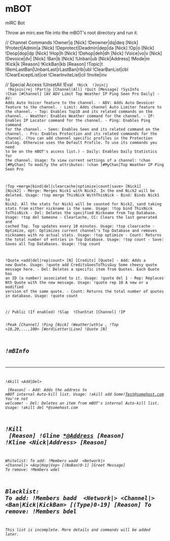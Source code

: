 # mBOT
mIRC Bot

Throw an mirc.exe file into the mBOT's root directory and run it.


// Channel Commands
!Owner|q [Nick]
!Deowner|dq|deq [Nick]
!Protect|Admin|a [Nick]
!Deprotect|Deadmin|dep|da [Nick]
!Op|o [Nick]
!Deop|dop|dp [Nick]
!Hop|h [Nick]
!Dehop|deh|dh [Nick]
!Voice|vo|v [Nick]
!Devoice|dv| [Nick]
!Ban|b [Nick]
!Unban|ub [Nick|Address]
!Mode|m <Modes>
!Kick|k <Nick> [Reason]
!KickBan|kb <Nick> [Reason]
!Topic|t <Topic>
!RemLastBan|UnbanLast|rLastBan|rlb|ubl
!ClearBanList|cbl
!ClearExceptList|cel
!ClearInviteList|cil
!Invite|inv <Nick>


// Special Access
!UnsetAll
!Eval <Code>
!Nick <Nick>
!Join|j <Channel>
!Rejoin|rej
!Part|p [Channel|All]
!Quit [Message]
!SysInfo
!Chan [#Channel] [AV ADV Limit Top Weather IP Ping Seen Pro Daily]
	- AV: Adds Auto Voicer feature to the channel.
	- ADV: Adds Auto Devoicer feature to the channel.
	- Limit: Adds channel Auto Limiter feature to the channel.
	- Top: Enables Top10 and its related commands on the channel.
	- Weather: Enables Weather command for the channel.
	- IP: Enables IP Locator command for the channel.
	- Ping: Enables Ping command for the channel.
	- Seen: Enables Seen and its related command on the channel.
	- Pro: Enables Protection and its related commands for the channel.
		(You can add channel specific profiles in the Protection dialog.
		Otherwise uses the Default Profile. To use its commands you need
		to be on the mBOT's access list.) 
	- Daily: Enables Daily Statistics for the channel.
Usage:
To view current settings of a channel:	!chan [#MyChan]
To modify the attributes:		!chan [#MyChan]Top Weather IP Ping Seen Pro


!Top <merge|bind|del|clearcache|optimize|count|save> [Nick1] [Nick2]
	- Merge: Merges Nick1 with Nick2. In the end Nick2 will be deleted.
		Usage: !top merge ThisNick WithThisNick
	- Bind: Binds Nick1 to Nick2. All the stats for Nick1 will be counted for Nick2, sand taking stats from either nickname is the same.
		Usage: !top bind ThisNick ToThisNick
	- Del: Deletes the specified Nickname from Top Database.
		Usage: !top del Someone
	- ClearCache, CC: Clears the last generated and cached Top. Top updates every 10 minutes.
		Usage: !top clearcache
	- Optimize, opt: Optimizes current channel's Top Database and removes nicknames with no actual stats.
		Usage: !top optimize
	- Count: Returns the total number of entries in Top Database.
		Usage: !top count
	- Save: Saves all Top Databases.
		Usage: !top count

!Quote <add|del|rep|count> [N] [Credits] [Quote]
	- Add: Adds a new Quote.
		Usage: !quote add CreditsGoesToThisGuy Some cheesy quote message here.
	- Del: Deletes a specific item from Quotes. Each Quote has an ID (a number) associated to it.
		Usage: !quote del 1
	- Rep: Replaces Nth Quote with the new message.
		Usage: !quote rep 10 A new or a modified version of the same quote.
	- Count: Returns the total number of quotes in database.
		Usage: !quote count 



// Public (If enabled)
!Slap <Nick>
!ChanStat [Channel]
!IP <Address>
!Peak [Channel]
!Ping [Nick]
!Weather|wth|w <Location>,
!Top <10,20,...,100> [Word|Letter|Line]
!Quote [N]


!mBInfo
---------------

---------------
!Akill <Add|Del> <Address> [Reason]
	- Add: Adds the address to mBOT internal Auto-kill list.
		Usage: !akill add Some!Test@somehost.com You're not welcome!
	- Del: Deletes an item from mBOT's internal Auto-kill list.
		Usage: !akill del *@somehost.com

!Kill <Nick> [Reason]
!Gline <*@Address> [Reason]
!Kline <Nick|Address> [Reason]
---------------
Whitelist:
To add: !Members wadd <Mask> <Network|*> <Channel|*> <Aop|Hop|Vop> [(NoBan)0-1] [Greet Message]
To remove: !Members wdel <Mask>

Blacklist:
To add: !Members badd <Mask> <Network|*> <Channel|*> <Ban|Kick|KickBan> [(Type)0-19] [Reason]
To remove: !Members bdel <Mask>
---------------

This list is incomplete. More details and commands will be added later.
